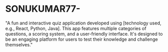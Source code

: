 # SONUKUMAR77-
"A fun and interactive quiz application developed using [technology used, e.g., React, Python, Java]. This app features multiple categories of questions, a scoring system, and a user-friendly interface. It's designed to be an engaging platform for users to test their knowledge and challenge themselves."
